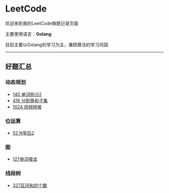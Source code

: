 # LeetCode

欢迎来到我的LeetCode做题记录页面

主要使用语言：**Golang**

目前主要以Golang的学习为主，兼顾算法的学习巩固

---

## 好题汇总

### 动态规划

* [140 单词拆分2](140单词拆分2/140.go)
* [416 分割等和子集](416分割等和子集/二维数组dp/416.go)
* [1024 视频拼接](1024视频拼接/DP/1024.go)

### 位运算

* [52 N皇后2](52N皇后2/52.go)

### 图

* [127单词接龙](127单词接龙/127.go)

### 线段树

* [327区间和的个数](327区间和的个数/线段树/327.go)